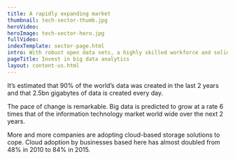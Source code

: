 ```yaml
---
title: A rapidly expanding market
thumbnail: tech-sector-thumb.jpg
heroVideo: 
heroImage: tech-sector-hero.jpg
fullVideo: 
indexTemplate: sector-page.html
intro: With robust open data sets, a highly skilled workforce and solid infrastructure, the UK is well placed to thrive in the continuing data revolution.
pageTitle: Invest in big data analytics
layout: content-us.html
---
```


It’s estimated that 90% of the world’s data was created in the last 2 years and that 2.5bn gigabytes of data is created every day. 

The pace of change is remarkable. Big data is predicted to grow at a rate 6 times that of the information technology market world wide over the next 2 years.

More and more companies are adopting cloud-based storage solutions to cope. Cloud adoption by businesses based here has almost doubled from 48% in 2010 to 84% in 2015. 